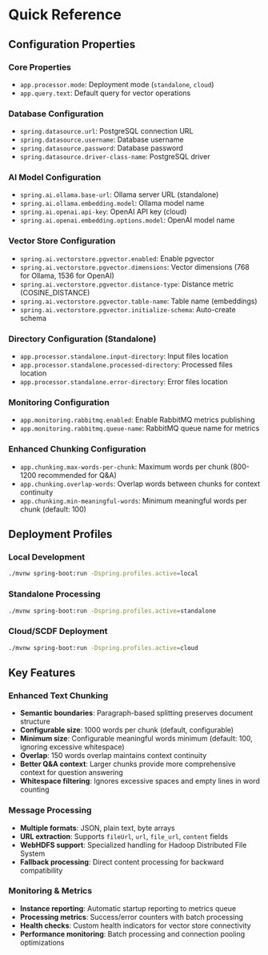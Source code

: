 # Quick Reference

## Configuration Properties

### Core Properties
- `app.processor.mode`: Deployment mode (`standalone`, `cloud`)
- `app.query.text`: Default query for vector operations

### Database Configuration
- `spring.datasource.url`: PostgreSQL connection URL
- `spring.datasource.username`: Database username
- `spring.datasource.password`: Database password
- `spring.datasource.driver-class-name`: PostgreSQL driver

### AI Model Configuration
- `spring.ai.ollama.base-url`: Ollama server URL (standalone)
- `spring.ai.ollama.embedding.model`: Ollama model name
- `spring.ai.openai.api-key`: OpenAI API key (cloud)
- `spring.ai.openai.embedding.options.model`: OpenAI model name

### Vector Store Configuration
- `spring.ai.vectorstore.pgvector.enabled`: Enable pgvector
- `spring.ai.vectorstore.pgvector.dimensions`: Vector dimensions (768 for Ollama, 1536 for OpenAI)
- `spring.ai.vectorstore.pgvector.distance-type`: Distance metric (COSINE_DISTANCE)
- `spring.ai.vectorstore.pgvector.table-name`: Table name (embeddings)
- `spring.ai.vectorstore.pgvector.initialize-schema`: Auto-create schema

### Directory Configuration (Standalone)
- `app.processor.standalone.input-directory`: Input files location
- `app.processor.standalone.processed-directory`: Processed files location
- `app.processor.standalone.error-directory`: Error files location

### Monitoring Configuration
- `app.monitoring.rabbitmq.enabled`: Enable RabbitMQ metrics publishing
- `app.monitoring.rabbitmq.queue-name`: RabbitMQ queue name for metrics

### Enhanced Chunking Configuration
- `app.chunking.max-words-per-chunk`: Maximum words per chunk (800-1200 recommended for Q&A)
- `app.chunking.overlap-words`: Overlap words between chunks for context continuity
- `app.chunking.min-meaningful-words`: Minimum meaningful words per chunk (default: 100)

## Deployment Profiles

### Local Development
```bash
./mvnw spring-boot:run -Dspring.profiles.active=local
```

### Standalone Processing
```bash
./mvnw spring-boot:run -Dspring.profiles.active=standalone
```

### Cloud/SCDF Deployment
```bash
./mvnw spring-boot:run -Dspring.profiles.active=cloud
```

## Key Features

### Enhanced Text Chunking
- **Semantic boundaries**: Paragraph-based splitting preserves document structure
- **Configurable size**: 1000 words per chunk (default, configurable)
- **Minimum size**: Configurable meaningful words minimum (default: 100, ignoring excessive whitespace)
- **Overlap**: 150 words overlap maintains context continuity
- **Better Q&A context**: Larger chunks provide more comprehensive context for question answering
- **Whitespace filtering**: Ignores excessive spaces and empty lines in word counting

### Message Processing
- **Multiple formats**: JSON, plain text, byte arrays
- **URL extraction**: Supports `fileUrl`, `url`, `file_url`, `content` fields
- **WebHDFS support**: Specialized handling for Hadoop Distributed File System
- **Fallback processing**: Direct content processing for backward compatibility

### Monitoring & Metrics
- **Instance reporting**: Automatic startup reporting to metrics queue
- **Processing metrics**: Success/error counters with batch processing
- **Health checks**: Custom health indicators for vector store connectivity
- **Performance monitoring**: Batch processing and connection pooling optimizations
